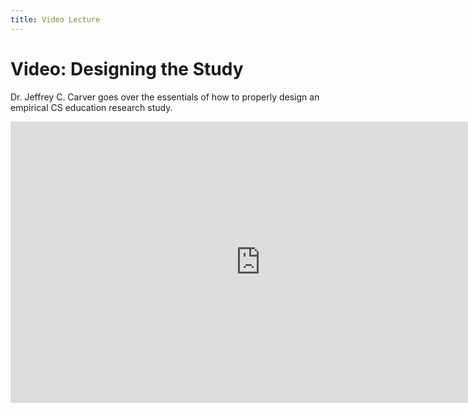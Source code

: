 ```yaml
---
title: Video Lecture
---
```


# Video: Designing the Study

Dr. Jeffrey C. Carver goes over the essentials of how to properly design an empirical CS education research study.

<iframe width="800" height="450" src="https://www.youtube.com/embed/xohlhZ8aFCU" title="YouTube video player" frameborder="0" allow="accelerometer; autoplay; clipboard-write; encrypted-media; gyroscope; picture-in-picture" allowfullscreen></iframe>
